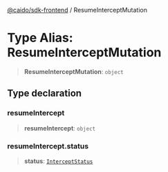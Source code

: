 [@caido/sdk-frontend](../index.md) / ResumeInterceptMutation

# Type Alias: ResumeInterceptMutation

> **ResumeInterceptMutation**: `object`

## Type declaration

### resumeIntercept

> **resumeIntercept**: `object`

### resumeIntercept.status

> **status**: [`InterceptStatus`](InterceptStatus.md)

